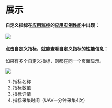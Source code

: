 # 展示

#### 自定义指标在[应用监控](13.md)的[应用实例性能](18.md)中出现：

![](/assets/82_monitor.png)

#### 点击**自定义指标**，就能查看自定义指标的性能信息：

如果有多个自定义指标，则都在同一个页面显示。

![](/assets/82_monitor_show.png)

1. 指标名称
2. 指标数值
3. 指标详情
4. 指标采集时间（UAV一分钟采集4次）



